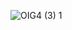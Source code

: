 ![OIG4 (3) 1](https://github.com/001elias/Hare-FinalProject/assets/87620595/d2f6b8f3-0973-4611-afe2-9c659fa25123)
